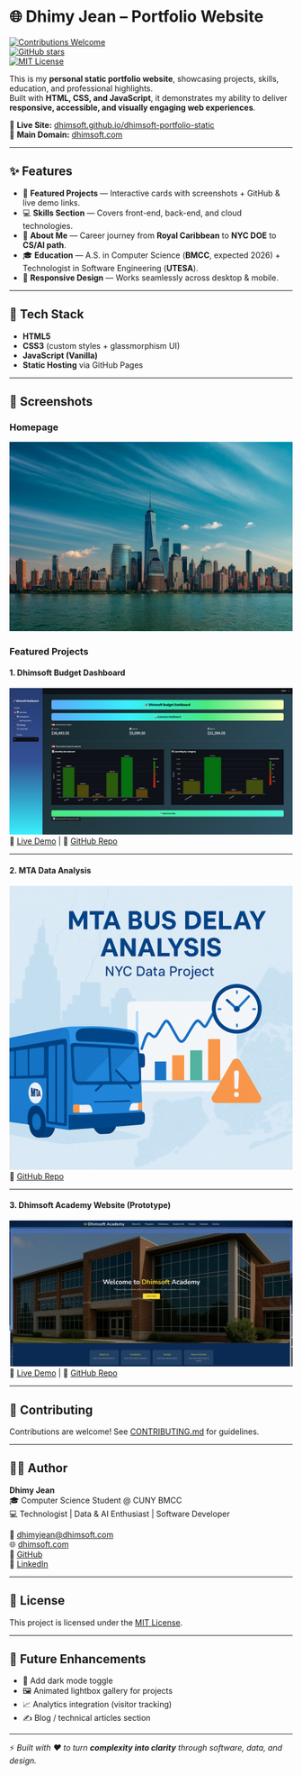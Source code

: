 # 🌐 Dhimy Jean – Portfolio Website  

[![Contributions Welcome](https://img.shields.io/badge/Contributions-Welcome-brightgreen.svg?style=flat-square)](./CONTRIBUTING.md)  
[![GitHub stars](https://img.shields.io/github/stars/dhimsoft/dhimsoft-portfolio-static?style=social)](https://github.com/dhimsoft/dhimsoft-portfolio-static/stargazers)  
[![MIT License](https://img.shields.io/badge/License-MIT-blue.svg)](LICENSE)  

This is my **personal static portfolio website**, showcasing projects, skills, education, and professional highlights.  
Built with **HTML, CSS, and JavaScript**, it demonstrates my ability to deliver **responsive, accessible, and visually engaging web experiences**.  

🔗 **Live Site:** [dhimsoft.github.io/dhimsoft-portfolio-static](https://dhimsoft.github.io/dhimsoft-portfolio-static)  
🔗 **Main Domain:** [dhimsoft.com](https://dhimsoft.com)  

---

## ✨ Features  

- 📂 **Featured Projects** — Interactive cards with screenshots + GitHub & live demo links.  
- 💻 **Skills Section** — Covers front-end, back-end, and cloud technologies.  
- 👤 **About Me** — Career journey from **Royal Caribbean** to **NYC DOE** to **CS/AI path**.  
- 🎓 **Education** — A.S. in Computer Science (**BMCC**, expected 2026) + Technologist in Software Engineering (**UTESA**).  
- 📱 **Responsive Design** — Works seamlessly across desktop & mobile.  

---

## 🚀 Tech Stack  

- **HTML5**  
- **CSS3** (custom styles + glassmorphism UI)  
- **JavaScript (Vanilla)**  
- **Static Hosting** via GitHub Pages  

---

## 📸 Screenshots  

### Homepage  
![Homepage](images/nyc-hero.jpg)  

### Featured Projects  

#### 1. Dhimsoft Budget Dashboard  
[![Budget Dashboard](images/budget.png)](https://github.com/dhimsoft/dhimsoft-budget-tracker)  
🔗 [Live Demo](https://dhimsoft-budget-tracker-ikcpchd3xjv6u7rkf7gvih.streamlit.app/) | 🔗 [GitHub Repo](https://github.com/dhimsoft/dhimsoft-budget-tracker)  

---

#### 2. MTA Data Analysis  
[![MTA Data Analysis](images/mta.png)](https://github.com/dhimsoft/mta_bus_project_dhimyjean)  
🔗 [GitHub Repo](https://github.com/dhimsoft/mta_bus_project_dhimyjean)  

---

#### 3. Dhimsoft Academy Website (Prototype)  
[![Academy Website](images/school.png)](https://github.com/dhimsoft/dhimsoft-academy)  
🔗 [Live Demo](https://dhimsoft-academy.vercel.app) | 🔗 [GitHub Repo](https://github.com/dhimsoft/dhimsoft-academy)  

---

## 🤝 Contributing  
Contributions are welcome! See [CONTRIBUTING.md](CONTRIBUTING.md) for guidelines.  

---

## 👨‍💻 Author  

**Dhimy Jean**  
🎓 Computer Science Student @ CUNY BMCC  
💻 Technologist | Data & AI Enthusiast | Software Developer  

📧 [dhimyjean@dhimsoft.com](mailto:dhimyjean@dhimsoft.com)  
🌐 [dhimsoft.com](https://dhimsoft.com)  
🔗 [GitHub](https://github.com/dhimsoft)  
🔗 [LinkedIn](https://linkedin.com/in/dhimy-jean)  

---

## 📄 License  
This project is licensed under the [MIT License](LICENSE).  

---

## 🔮 Future Enhancements  

- 🌙 Add dark mode toggle  
- 🖼️ Animated lightbox gallery for projects  
- 📈 Analytics integration (visitor tracking)  
- ✍️ Blog / technical articles section  

---

⚡ *Built with ❤️ to turn **complexity into clarity** through software, data, and design.*  
